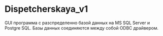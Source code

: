 # Dispetcherskaya_v1
GUI программа с разспределенно базой данных на MS SQL Server и Postgre SQL. 
Базы данных соединяются между собой ODBC драйвером.
